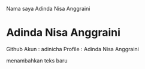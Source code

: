 Nama saya Adinda Nisa Anggraini

# Adinda Nisa Anggraini
Github Akun : adinicha
Profile : Adinda Nisa Anggraini

menambahkan teks baru